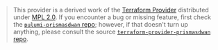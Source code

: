 > This provider is a derived work of the [Terraform Provider](https://github.com/PaloAltoNetworks/terraform-provider-prismasdwan)
> distributed under [MPL 2.0](https://www.mozilla.org/en-US/MPL/2.0/). If you encounter a bug or missing feature,
> first check the [`pulumi-prismasdwan` repo](https://github.com/paloaltonetworks/pulumi-prismasdwan/issues); however, if that doesn't turn up anything,
> please consult the source [`terraform-provider-prismasdwan` repo](https://github.com/PaloAltoNetworks/terraform-provider-prismasdwan/issues).
